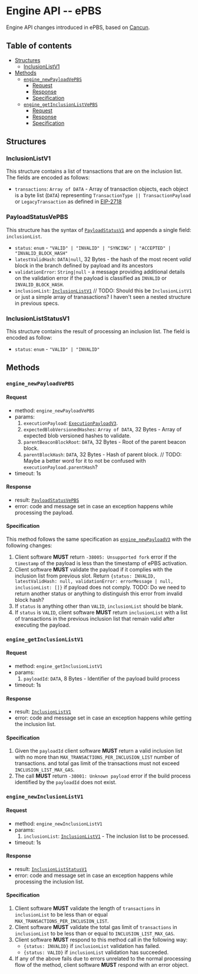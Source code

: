 # Engine API -- ePBS

Engine API changes introduced in ePBS, based on [Cancun](../cancun.md).

## Table of contents

<!-- START doctoc generated TOC please keep comment here to allow auto update -->
<!-- DON'T EDIT THIS SECTION, INSTEAD RE-RUN doctoc TO UPDATE -->

- [Structures](#structures)
  - [InclusionListV1](#inclusionlistv1)
- [Methods](#methods)
  - [`engine_newPayloadVePBS`](#engine_newpayloadvepbs)
    - [Request](#request)
    - [Response](#response)
    - [Specification](#specification)
  - [`engine_getInclusionListVePBS`](#engine_getinclusionlistvepbs)
    - [Request](#request-1)
    - [Response](#response-1)
    - [Specification](#specification-1)

<!-- END doctoc generated TOC please keep comment here to allow auto update -->

## Structures

### InclusionListV1
This structure contains a list of transactions that are on the inclusion list. The fields are encoded as follows:
- `transactions`: `Array of DATA` - Array of transaction objects, each object is a byte list (`DATA`) representing `TransactionType || TransactionPayload` or `LegacyTransaction` as defined in [EIP-2718](https://eips.ethereum.org/EIPS/eip-2718)

### PayloadStatusVePBS
This structure has the syntax of [`PayloadStatusV1`](../paris.md#payloadstatusv1) and appends a single field: `inclusionList`.

- `status`: `enum` - `"VALID" | "INVALID" | "SYNCING" | "ACCEPTED" | "INVALID_BLOCK_HASH"`
- `latestValidHash`: `DATA|null`, 32 Bytes - the hash of the most recent *valid* block in the branch defined by payload and its ancestors
- `validationError`: `String|null` - a message providing additional details on the validation error if the payload is classified as `INVALID` or `INVALID_BLOCK_HASH`.
- `inclusionList`: [`InclusionListV1`](#inclusionlistv1) // TODO: Should this be `InclusionListV1` or just a simple array of tranasactions? I haven't seen a nested structure in previous specs.

### InclusionListStatusV1
This structure contains the result of processing an inclusion list. The field is encoded as follow:
- `status`: `enum` - `"VALID" | "INVALID"`


## Methods

### `engine_newPayloadVePBS`

#### Request

* method: `engine_newPayloadVePBS`
* params:
  1. `executionPayload`: [`ExecutionPayloadV3`](../cancun.md#executionpayloadv3).
  2. `expectedBlobVersionedHashes`: `Array of DATA`, 32 Bytes - Array of expected blob versioned hashes to validate.
  3. `parentBeaconBlockRoot`: `DATA`, 32 Bytes - Root of the parent beacon block.
  4. `parentBlockHash`: `DATA`, 32 Bytes - Hash of parent  block. // TODO: Maybe a better word for it to not be confused with `executionPayload.parentHash`?
* timeout: 1s

#### Response
* result: [`PayloadStatusVePBS`](#payloadstatusvepbs)
* error: code and message set in case an exception happens while processing the payload.

#### Specification

This method follows the same specification as [`engine_newPayloadV3`](../cancun.md#engine_newpayloadv3) with the following changes:

1. Client software **MUST** return `-38005: Unsupported fork` error if the `timestamp` of the payload is less than the timestamp of ePBS activation.
2. Client software **MUST** validate the payload if it complies with the inclusion list from previous slot. Return `{status: INVALID, latestValidHash: null, validationError: errorMessage | null, inclusionList: []}` if payload does not comply. TODO: Do we need to return another status or anything to distinguish this error from invalid block hash?
3. If `status` is anything other than `VALID`, `inclusionList` should be blank.
4. If `status` is `VALID`, client software **MUST** return `inclusionList` with a list of transactions in the previous inclusion list that remain valid after executing the payload.


### `engine_getInclusionListV1`

#### Request

* method: `engine_getInclusionListV1`
* params:
  1. `payloadId`: `DATA`, 8 Bytes - Identifier of the payload build process
* timeout: 1s

#### Response

* result: [`InclusionListV1`](#inclusionlistv1)
* error: code and message set in case an exception happens while getting the inclusion list.

#### Specification
1. Given the `payloadId` client software **MUST** return a valid inclusion list with no more than `MAX_TRANSACTIONS_PER_INCLUSION_LIST` number of transactions. and total gas limit of the transactions must not exceed `INCLUSION_LIST_MAX_GAS`.
2. The call **MUST** return `-38001: Unknown payload` error if the build process identified by the `payloadId` does not exist.

### `engine_newInclusionListV1`
#### Request

* method: `engine_newInclusionListV1`
* params:
  1. `inclusionList`: [`InclusionListV1`](#inclusionlistv1) - The inclusion list to be processed.
* timeout: 1s

#### Response

* result: [`InclusionListStatusV1`](#inclsionliststatusv1) 
* error: code and message set in case an exception happens while processing the inclusion list.

#### Specification
1. Client software **MUST** validate the length of `transactions` in `inclusionList` to be less than or equal `MAX_TRANSACTIONS_PER_INCLUSION_LIST`.
2. Client software **MUST** validate the total gas limit of `transactions` in `inclusionList` to be less than or equal to `INCLUSION_LIST_MAX_GAS`.
3. Client software **MUST** respond to this method call in the following way:
    * `{status: INVALID}` if `inclusionList` validation has failed.
    * `{status: VALID}` if `inclusionList` validation has succeeded.
4. If any of the above fails due to errors unrelated to the normal processing flow of the method, client software **MUST** respond with an error object.
